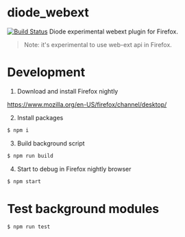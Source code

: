 # diode_webext
[![Build Status](https://travis-ci.org/diodechain/diode_webext.svg?branch=master)](https://travis-ci.org/diodechain/diode_webext)
Diode experimental webext plugin for Firefox.

> Note: it's experimental to use web-ext api in Firefox.

# Development
1. Download and install Firefox nightly

https://www.mozilla.org/en-US/firefox/channel/desktop/

2. Install packages

```BASH
$ npm i
```

3. Build background script

```BASH
$ npm run build
```

4. Start to debug in Firefox nightly browser

```BASH
$ npm start
```

# Test background modules

```BASH
$ npm run test
```